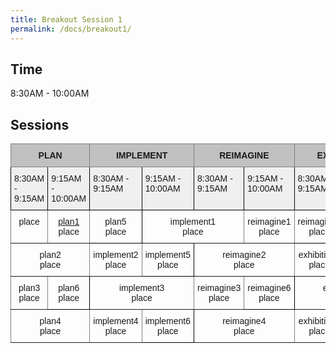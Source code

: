 ```yaml
---
title: Breakout Session 1
permalink: /docs/breakout1/
---
```


## Time

8:30AM - 10:00AM

## Sessions

<style type="text/css">
.tg  {border-collapse:collapse;border-spacing:0;}
.tg td{border-color:black;border-style:solid;border-width:1px;font-family:Arial, sans-serif;font-size:14px;
  overflow:hidden;padding:10px 5px;word-break:normal;}
.tg th{border-color:black;border-style:solid;border-width:1px;font-family:Arial, sans-serif;font-size:14px;
  font-weight:normal;overflow:hidden;padding:10px 5px;word-break:normal;}
.tg .tg-34fe{background-color:#c0c0c0;border-color:inherit;text-align:center;vertical-align:top}
.tg .tg-zlqz{background-color:#c0c0c0;border-color:inherit;font-weight:bold;text-align:center;vertical-align:top}
.tg .tg-baqh{text-align:center;vertical-align:top}
.tg .tg-c3ow{border-color:inherit;text-align:center;vertical-align:top}
.tg .tg-kftd{background-color:#efefef;text-align:left;vertical-align:top}
</style>
<table class="tg">
<thead>
  <tr>
    <th class="tg-34fe" colspan="2"><span style="font-weight:bold">PLAN</span></th>
    <th class="tg-34fe" colspan="2"><span style="font-weight:bold">IMPLEMENT</span></th>
    <th class="tg-34fe" colspan="2"><span style="font-weight:bold">REIMAGINE</span></th>
    <th class="tg-zlqz" colspan="2">EXHIBITORS</th>
  </tr>
</thead>
<tbody>
  <tr>
    <td class="tg-kftd">8:30AM - 9:15AM</td>
    <td class="tg-kftd">9:15AM - 10:00AM</td>
    <td class="tg-kftd">8:30AM - 9:15AM</td>
    <td class="tg-kftd">9:15AM - 10:00AM</td>
    <td class="tg-kftd">8:30AM - 9:15AM</td>
    <td class="tg-kftd">9:15AM - 10:00AM</td>
    <td class="tg-kftd">8:30AM - 9:15AM</td>
    <td class="tg-kftd">9:15AM - 10:00AM</td>
  </tr>
  <tr>
    <td class="tg-c3ow"><href="_docs/monday/breakout1/plan1.md"<br>place</td>
    <td class="tg-c3ow"><a href="">plan1<a><br>place</td>
    <td class="tg-baqh">plan5<br>place</td>
    <td class="tg-c3ow" colspan="2">implement1<br>place<br></td>
    <td class="tg-c3ow">reimagine1<br>place<br></td>
    <td class="tg-baqh">reimagine5<br>place</td>
    <td class="tg-c3ow" colspan="2">exhibition1<br>place<br></td>
  </tr>
  <tr>
    <td class="tg-c3ow" colspan="2">plan2<br>place<br></td>
    <td class="tg-c3ow">implement2<br>place<br></td>
    <td class="tg-baqh">implement5<br>place</td>
    <td class="tg-c3ow" colspan="2">reimagine2<br>place<br></td>
    <td class="tg-c3ow">exhibition2<br>place<br></td>
    <td class="tg-baqh">exhibition5<br>place</td>
  </tr>
  <tr>
    <td class="tg-c3ow">plan3<br>place</td>
    <td class="tg-baqh">plan6<br>place</td>
    <td class="tg-c3ow" colspan="2">implement3<br>place<br></td>
    <td class="tg-c3ow">reimagine3<br>place<br></td>
    <td class="tg-baqh">reimagine6<br>place</td>
    <td class="tg-c3ow" colspan="2">exhibition3<br>place<br></td>
  </tr>
  <tr>
    <td class="tg-c3ow" colspan="2">plan4<br>place</td>
    <td class="tg-c3ow">implement4<br>place</td>
    <td class="tg-baqh">implement6<br>place</td>
    <td class="tg-c3ow" colspan="2">reimagine4<br>place<br></td>
    <td class="tg-c3ow">exhibition4<br>place<br></td>
    <td class="tg-baqh">exhibition6<br>place</td>
  </tr>
</tbody>
</table>